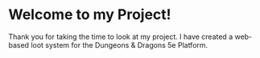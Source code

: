 # Welcome to my Project!

Thank you for taking the time to look at my project. I have created a web-based loot system for
the Dungeons & Dragons 5e Platform. 